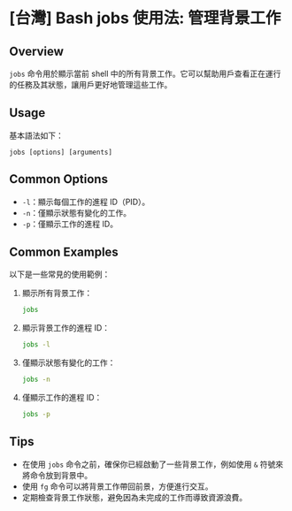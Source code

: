 # [台灣] Bash jobs 使用法: 管理背景工作

## Overview
`jobs` 命令用於顯示當前 shell 中的所有背景工作。它可以幫助用戶查看正在運行的任務及其狀態，讓用戶更好地管理這些工作。

## Usage
基本語法如下：
```
jobs [options] [arguments]
```

## Common Options
- `-l`：顯示每個工作的進程 ID（PID）。
- `-n`：僅顯示狀態有變化的工作。
- `-p`：僅顯示工作的進程 ID。

## Common Examples
以下是一些常見的使用範例：

1. 顯示所有背景工作：
   ```bash
   jobs
   ```

2. 顯示背景工作的進程 ID：
   ```bash
   jobs -l
   ```

3. 僅顯示狀態有變化的工作：
   ```bash
   jobs -n
   ```

4. 僅顯示工作的進程 ID：
   ```bash
   jobs -p
   ```

## Tips
- 在使用 `jobs` 命令之前，確保你已經啟動了一些背景工作，例如使用 `&` 符號來將命令放到背景中。
- 使用 `fg` 命令可以將背景工作帶回前景，方便進行交互。
- 定期檢查背景工作狀態，避免因為未完成的工作而導致資源浪費。